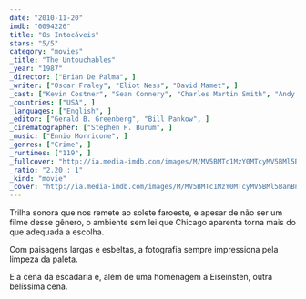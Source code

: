 ```yaml
---
date: "2010-11-20"
imdb: "0094226"
title: "Os Intocáveis"
stars: "5/5"
category: "movies"
_title: "The Untouchables"
_year: "1987"
_director: ["Brian De Palma", ]
_writer: ["Oscar Fraley", "Eliot Ness", "David Mamet", ]
_cast: ["Kevin Costner", "Sean Connery", "Charles Martin Smith", "Andy Garcia", "Robert De Niro", "Richard Bradford", "Jack Kehoe", "Brad Sullivan", "Billy Drago", ]
_countries: ["USA", ]
_languages: ["English", ]
_editor: ["Gerald B. Greenberg", "Bill Pankow", ]
_cinematographer: ["Stephen H. Burum", ]
_music: ["Ennio Morricone", ]
_genres: ["Crime", ]
_runtimes: ["119", ]
_fullcover: "http://ia.media-imdb.com/images/M/MV5BMTc1MzY0MTcyMV5BMl5BanBnXkFtZTcwMzE3Njk3OA@@.jpg"
_ratio: "2.20 : 1"
_kind: "movie"
_cover: "http://ia.media-imdb.com/images/M/MV5BMTc1MzY0MTcyMV5BMl5BanBnXkFtZTcwMzE3Njk3OA@@._V1._SX93_SY140_.jpg"
---
```

Trilha sonora que nos remete ao solete faroeste, e apesar de não ser um filme desse gênero, o ambiente sem lei que Chicago aparenta torna mais do que adequada a escolha.

Com paisagens largas e esbeltas, a fotografia sempre impressiona pela limpeza da paleta.

E a cena da escadaria é, além de uma homenagem a Eiseinsten, outra belíssima cena.

